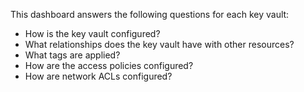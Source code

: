 This dashboard answers the following questions for each key vault:

- How is the key vault configured?
- What relationships does the key vault have with other resources?
- What tags are applied?
- How are the access policies configured?
- How are network ACLs configured?
